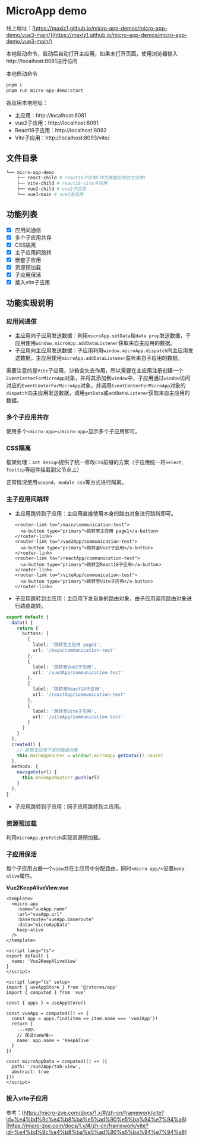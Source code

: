 # MicroApp demo

线上地址：[https://maxlz1.github.io/micro-app-demos/micro-app-demo/vue3-main/](https://maxlz1.github.io/micro-app-demos/micro-app-demo/vue3-main/)

本地启动命令，启动后自动打开主应用，如果未打开页面，使用浏览器输入http://localhost:8081进行访问

本地启动命令
```bash
pnpm i
pnpm run micro-app-demo:start
```

各应用本地地址：
- 主应用：http://localhost:8081
- vue2子应用：http://localhost:8091
- React18子应用：http://localhost:8092
- Vite子应用：http://localhost:8093/vite/

## 文件目录

```bash
└── micro-app-demo
    ├── react-child # react18子应用(作为嵌套应用的主应用)
    ├── vite-child # react18-vite子应用
    ├── vue2-child # vue2子应用
    └── vue3-main # vue3主应用
```

## 功能列表

- [x] 应用间通信
- [x] 多个子应用共存
- [x] CSS隔离
- [x] 主子应用间跳转
- [x] 嵌套子应用
- [x] 资源预加载
- [x] 子应用保活
- [x] 接入vite子应用

## 功能实现说明

### 应用间通信

- 主应用向子应用发送数据：利用`microApp.setData`和`data prop`发送数据，子应用使用`window.microApp.addDataListener`获取来自主应用的数据。
- 子应用向主应用发送数据：子应用利用`window.microApp.dispatch`向主应用发送数据，主应用使用`microApp.addDataListener`监听来自子应用的数据。

需要注意的是`Vite`子应用，沙箱会失去作用，所以需要在主应用注册创建一个`EventCenterForMicroApp`对象，并将其添加到`window`中，子应用通过`window`访问对应的`EventCenterForMicroApp`对象，并调用`EventCenterForMicroApp`对象的`dispatch`向主应用发送数据，调用`getData`或`addDataListener`获取来自主应用的数据。

### 多个子应用共存

使用多个`<micro-app></micro-app>`显示多个子应用即可。

### CSS隔离

框架处理：`ant design`提供了统一修改`CSS`前缀的方案（子应用统一将`Select`, `Tooltip`等组件挂载到父节点上）

正常情况使用`scoped`、`module css`等方式进行隔离。

### 主子应用间跳转

- 主应用跳转到子应用：主应用直接使用本身的路由对象进行跳转即可。

  ```vue
  <router-link to="/main/communication-test">
    <a-button type="primary">跳转至主应用 page1</a-button>
  </router-link>
  <router-link to="/vue2App/communication-test">
    <a-button type="primary">跳转至Vue2子应用</a-button>
  </router-link>
  <router-link to="/reactApp/communication-test">
    <a-button type="primary">跳转至React18子应用</a-button>
  </router-link>
  <router-link to="/viteApp/communication-test">
    <a-button type="primary">跳转至Vite子应用</a-button>
  </router-link>
  ```

- 子应用跳转到主应用：主应用下发自身的路由对象，由子应用调用路由对象进行路由跳转。

```ts
export default {
  data() {
    return {
      buttons: [
        {
          label: '跳转至主应用 page1',
          url: '/main/communication-test'
        },
        {
          label: '跳转至Vue2子应用',
          url: '/vue2App/communication-test'
        },
        {
          label: '跳转至React18子应用',
          url: '/reactApp/communication-test'
        },
        {
          label: '跳转至Vite子应用',
          url: '/viteApp/communication-test'
        }
      ]
    }
  },
  created() {
    // 获取主应用下发的路由对象
    this.mainAppRouter = window?.microApp.getData()?.router
  },
  methods: {
    navigate(url) {
      this.mainAppRouter?.push(url)
    }
  },
}
```
- 子应用跳转到子应用：同子应用跳转到主应用。

### 资源预加载

利用`microApp.preFetch`实现资源预加载。

### 子应用保活

每个子应用占据一个`view`并在主应用中分配路由，同时`<micro-app/>`设置`keep-alive`属性。

**Vue2KeepAliveView.vue**

```vue
<template>
  <micro-app
    :name="vueApp.name"
    :url="vueApp.url"
    :baseroute="vueApp.baseroute"
    :data="microAppData"
    keep-alive
  />
</template>

<script lang="ts">
export default {
  name: 'Vue2KeepAliveView'
}
</script>

<script lang="ts" setup>
import { useAppStore } from '@/stores/app'
import { computed } from 'vue'

const { apps } = useAppStore()

const vueApp = computed(() => {
  const app = apps.find(item => item.name === 'vue2App')!
  return {
    ...app,
    // 保证name唯一
    name: app.name + 'KeepAlive'
  }
})

const microAppData = computed(() => ({
  path: '/vue2App/tab-view',
  abstract: true
}))
</script>

```

### 接入vite子应用

参考：(https://micro-zoe.com/docs/1.x/#/zh-cn/framework/vite?id=%e4%bd%9c%e4%b8%ba%e5%ad%90%e5%ba%94%e7%94%a8)[https://micro-zoe.com/docs/1.x/#/zh-cn/framework/vite?id=%e4%bd%9c%e4%b8%ba%e5%ad%90%e5%ba%94%e7%94%a8]
